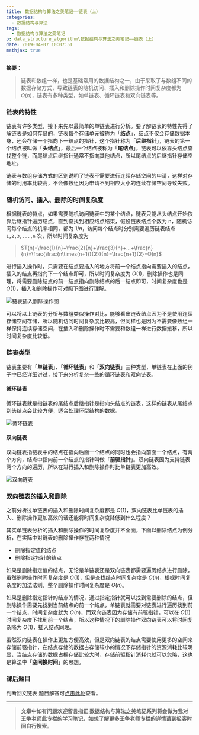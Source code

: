 ```yaml
---
title: 数据结构与算法之美笔记——链表（上）
categories:
  - 数据结构与算法
tags:
  - 数据结构与算法之美笔记
p: data_structure_algorithm\数据结构与算法之美笔记——链表（上）
date: 2019-04-07 10:07:51
mathjax: true
---
```


**摘要：**

> 链表和数组一样，也是基础常用的数据结构之一，由于采取了与数组不同的数据存储方式，导致链表的随机访问、插入和删除操作时间复杂度都为 $O(n)$，链表有多种类型，如单链表、循环链表和双向链表等。

### 链表的特性

链表有许多类型，接下来先以最简单的单链表进行分析。要了解链表的特性先得了解链表是如何存储的，链表每个存储单元被称为「**结点**」，结点不仅会存储数据本身，还会存储一个指向下一结点的指针，这个指针称为「**后继指针**」，链表的第一个结点被叫做「**头结点**」，最后一个结点被称为「**尾结点**」，链表可以依靠头结点查找整个链，而尾结点后继指针通常不指向其他结点，所以尾结点的后继指针存储空地址。

链表与数组存储方式的区别说明了链表不需要进行连续存储空间的申请，这样对存储的利用率比较高，不会像数组因为申请不到相应大小的连续存储空间导致失败。

### 随机访问、插入、删除的时间复杂度

根据链表的特点，如果需要随机访问链表中的某个结点，链表只能从头结点开始依靠后继指针遍历结点，直到查找到相应结点结束，假设链表结点个数为 n，随机访问每个结点的机率相同，都为 $1/n$，访问每个结点时分别需要遍历链表结点 `1,2,3,...,n` 次，所以时间复杂度为
> $T(n)=\frac{1}{n}+\frac{2}{n}+\frac{3}{n}+...+\frac{n}{n}=\frac{\frac{n\times(n+1)}{2}}{n}=\frac{n+1}{2}=O(n)$

进行插入操作时，只需要在结点要插入的地方将前一个结点指向需要插入的结点，插入的结点再指向下一个结点即可，所以时间复杂度为 $O(1)$，删除操作也是同理，将需要删除结点的前一结点指向删除结点的后一结点即可，时间复杂度也是 $O(1)$，插入和删除操作可对照下图进行理解。

![链表插入删除操作图](https://i.loli.net/2019/07/28/5d3d0b7ebbec190900.png)

可以将以上链表的分析与数组类似操作对比，能够看出链表结点因为不是使用连续存储空间存储，所以随机访问时间复杂度比较高，但同样也是因为不需要像数组一样保持连续存储空间，在插入和删除操作时不需要和数组一样进行数据搬移，所以时间复杂度比较低。

### 链表类型

链表主要有「**单链表**」、「**循环链表**」和「**双向链表**」三种类型，单链表在上面的例子中已经详细讲过，接下来分析复杂一些的循环链表和双向链表。

#### 循环链表

循环链表就是指链表的尾结点后继指针是指向头结点的链表，这样的链表从尾结点到头结点会比较方便，适合处理环型结构的数据。

![循环链表](https://i.loli.net/2019/07/28/5d3d0b7ebb9ad66039.png)

#### 双向链表

双向链表指链表中的结点在指向后面一个结点的同时也会指向前面一个结点，有两个方向，结点中指向前一个结点的指针叫做「**前驱指针**」。双向链表因为支持链表两个方向的遍历，所以在进行插入和删除操作时比单链表更加高效。

![双向链表](https://i.loli.net/2019/07/28/5d3d0b7ebc26490764.png)

### 双向链表的插入和删除

之前分析过单链表的插入和删除时间复杂度都是 $O(1)$，双向链表比单链表的插入、删除操作更加高效的话还能将时间复杂度降低到什么程度？

其实单链表分析的插入和删除操作的时间复杂度并不全面，下面以删除结点为例分析，在实际中对链表的删除操作存在两种情况

- 删除指定值的结点
- 删除指定指针的结点

如果是删除指定值的结点，无论是单链表还是双向链表都需要遍历结点进行删除，虽然删除操作时间复杂度是 $O(1)$，但是查找结点时间复杂度是 $O(n)$，根据时间复杂度的加法法则，整个删除操作时间复杂度是 $O(n)$。

如果是删除指定指针的结点的情况，通过指定指针就可以找到需要删除的结点，但删除操作需要先找到当前结点的前一个结点，单链表就需要对链表进行遍历找到前一个结点，时间复杂度就为 $O(n)$，而双向链表因为存储有前驱指针，可以在 $O(1)$ 时间复杂度下找到前一个结点，所以这种情况下的删除操作双向链表可以将时间复杂降为 $O(1)$，插入结点同理。

虽然双向链表在操作上更加方便高效，但是双向链表的结点需要使用更多的空间来存储前驱指针，在结点存储的数据占存储较小的情况下存储指针的资源消耗比较明显，当结点存储的数据占据存储比较大时，存储前驱指针消耗也就可以忽略，这也是算法中「**空间换时间**」的思想。

### 课后题目

判断回文链表
题目解答可[点击此处](https://www.jianshu.com/p/82ad36b227bf)查看。

****
> **文章中如有问题欢迎留言指正
数据结构与算法之美笔记系列将会做为我对王争老师此专栏的学习笔记，如想了解更多王争老师专栏的详情请到极客时间自行搜索。**